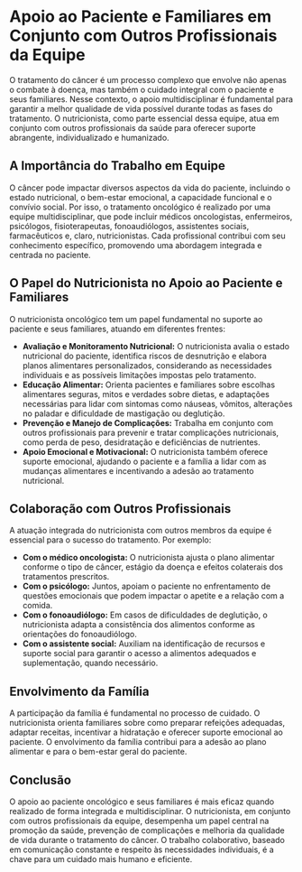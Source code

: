 
# Apoio ao Paciente e Familiares em Conjunto com Outros Profissionais da Equipe

O tratamento do câncer é um processo complexo que envolve não apenas o combate à doença, mas também o cuidado integral com o paciente e seus familiares. Nesse contexto, o apoio multidisciplinar é fundamental para garantir a melhor qualidade de vida possível durante todas as fases do tratamento. O nutricionista, como parte essencial dessa equipe, atua em conjunto com outros profissionais da saúde para oferecer suporte abrangente, individualizado e humanizado.

## A Importância do Trabalho em Equipe

O câncer pode impactar diversos aspectos da vida do paciente, incluindo o estado nutricional, o bem-estar emocional, a capacidade funcional e o convívio social. Por isso, o tratamento oncológico é realizado por uma equipe multidisciplinar, que pode incluir médicos oncologistas, enfermeiros, psicólogos, fisioterapeutas, fonoaudiólogos, assistentes sociais, farmacêuticos e, claro, nutricionistas. Cada profissional contribui com seu conhecimento específico, promovendo uma abordagem integrada e centrada no paciente.

## O Papel do Nutricionista no Apoio ao Paciente e Familiares

O nutricionista oncológico tem um papel fundamental no suporte ao paciente e seus familiares, atuando em diferentes frentes:

- **Avaliação e Monitoramento Nutricional:** O nutricionista avalia o estado nutricional do paciente, identifica riscos de desnutrição e elabora planos alimentares personalizados, considerando as necessidades individuais e as possíveis limitações impostas pelo tratamento.
- **Educação Alimentar:** Orienta pacientes e familiares sobre escolhas alimentares seguras, mitos e verdades sobre dietas, e adaptações necessárias para lidar com sintomas como náuseas, vômitos, alterações no paladar e dificuldade de mastigação ou deglutição.
- **Prevenção e Manejo de Complicações:** Trabalha em conjunto com outros profissionais para prevenir e tratar complicações nutricionais, como perda de peso, desidratação e deficiências de nutrientes.
- **Apoio Emocional e Motivacional:** O nutricionista também oferece suporte emocional, ajudando o paciente e a família a lidar com as mudanças alimentares e incentivando a adesão ao tratamento nutricional.

## Colaboração com Outros Profissionais

A atuação integrada do nutricionista com outros membros da equipe é essencial para o sucesso do tratamento. Por exemplo:

- **Com o médico oncologista:** O nutricionista ajusta o plano alimentar conforme o tipo de câncer, estágio da doença e efeitos colaterais dos tratamentos prescritos.
- **Com o psicólogo:** Juntos, apoiam o paciente no enfrentamento de questões emocionais que podem impactar o apetite e a relação com a comida.
- **Com o fonoaudiólogo:** Em casos de dificuldades de deglutição, o nutricionista adapta a consistência dos alimentos conforme as orientações do fonoaudiólogo.
- **Com o assistente social:** Auxiliam na identificação de recursos e suporte social para garantir o acesso a alimentos adequados e suplementação, quando necessário.

## Envolvimento da Família

A participação da família é fundamental no processo de cuidado. O nutricionista orienta familiares sobre como preparar refeições adequadas, adaptar receitas, incentivar a hidratação e oferecer suporte emocional ao paciente. O envolvimento da família contribui para a adesão ao plano alimentar e para o bem-estar geral do paciente.

## Conclusão

O apoio ao paciente oncológico e seus familiares é mais eficaz quando realizado de forma integrada e multidisciplinar. O nutricionista, em conjunto com outros profissionais da equipe, desempenha um papel central na promoção da saúde, prevenção de complicações e melhoria da qualidade de vida durante o tratamento do câncer. O trabalho colaborativo, baseado em comunicação constante e respeito às necessidades individuais, é a chave para um cuidado mais humano e eficiente.
```
